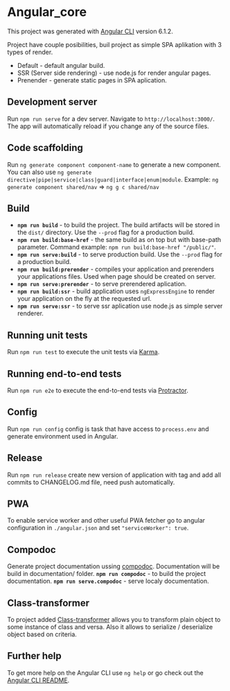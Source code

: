 # Angular_core

This project was generated with [Angular CLI](https://github.com/angular/angular-cli) version 6.1.2.

Project have couple posibilities, buil project as simple SPA aplikation with 3 types of render.
* Default - default angular build.
* SSR (Server side rendering) - use node.js for render angular pages.
* Prenender - generate static pages in SPA aplication.

## Development server

Run `npm run serve` for a dev server. Navigate to `http://localhost:3000/`. The app will automatically reload if you change any of the source files.

## Code scaffolding

Run `ng generate component component-name` to generate a new component. You can also use `ng generate directive|pipe|service|class|guard|interface|enum|module`.
Example: `ng generate component shared/nav` => `ng g c shared/nav`

## Build

* **`npm run build`** - to build the project. The build artifacts will be stored in the `dist/` directory. Use the `--prod` flag for a production build.
* **`npm run build:base-href`** - the same build as on top but with base-path parameter. Command example: `npm run build:base-href "/public/"`.
* **`npm run serve:build`** - to serve production build. Use the `--prod` flag for a production build.
* **`npm run build:prerender`** - compiles your application and prerenders your applications files. Used when page should be created on server.
* **`npm run serve:prerender`** - to serve prerendered aplication.
* **`npm run build:ssr`** - build application uses `ngExpressEngine` to render your application on the fly at the requested url.
* **`npm run serve:ssr`** - to serve ssr aplication use node.js as simple server renderer.

## Running unit tests

Run `npm run test` to execute the unit tests via [Karma](https://karma-runner.github.io).

## Running end-to-end tests

Run `npm run e2e` to execute the end-to-end tests via [Protractor](http://www.protractortest.org/).

## Config

Run `npm run config` config is task that have access to `process.env` and generate environment used in Angular. 

## Release

Run `npm run release` create new version of application with tag and add all commits to CHANGELOG.md file, need push automatically. 

## PWA

To enable service worker and other useful PWA fetcher go to angular configuration in `./angular.json` and set `"serviceWorker": true`.

## Compodoc
Generate project documentation ussing [compodoc](https://github.com/compodoc/compodoc). Documentation will be build in documentation/ folder.
**`npm run compodoc`** - to build the project documentation.
**`npm run serve.compodoc`** - serve localy documentation.

## Class-transformer

To project added [Class-transformer](https://github.com/typestack/class-transformer) allows you to transform plain object to some instance of class and versa. Also it allows to serialize / deserialize object based on criteria.

## Further help

To get more help on the Angular CLI use `ng help` or go check out the [Angular CLI README](https://github.com/angular/angular-cli/blob/master/README.md).
